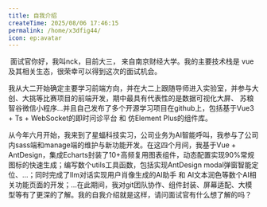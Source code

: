 ```yaml
---
title: 自我介绍
createTime: 2025/08/06 17:46:15
permalink: /home/x3dfig44/
icon: ep:avatar
---
```

​	面试官你好，我叫nck，目前大三， 来自南京财经大学。我的主要技术栈是 vue 及其相关生态，很荣幸可以得到这次的面试机会。

​	我从大二开始确定主要学习前端方向，并在大二上跟随导师进入实验室，并参与大创、大挑等比赛项目的前端开发，期中最具有代表性的是数据可视化大屏、 苏粮智谷微信小程序...并且自己发布了多个开源学习项目在github上，包括基于Vue3 + Ts + WebSocket的即时问诊平台 和 仿Element Plus的组件库。

​	从今年六月开始，我来到了星蝠科技实习，公司业务为AI智能呼叫，我参与了公司内sass端和manage端的维护与新功能开发。在这四个月间，我基于Vue + AntDesign，集成Echarts封装了10+高频复用图表组件，动态配置实现90%常规图标的快速生成；编写数个utils工具函数，包括实现AntDesign modal弹窗智能定位、...；同时完成了llm对话实现用户肖像生成的AI助手 和 AI文本润色等数个AI相关功能页面的开发；...在此期间，我对git团队协作、组件封装、屏幕适配、大模型等有了更深的了解。我的自我介绍就是这样，请问面试官有什么想了解的吗？ 